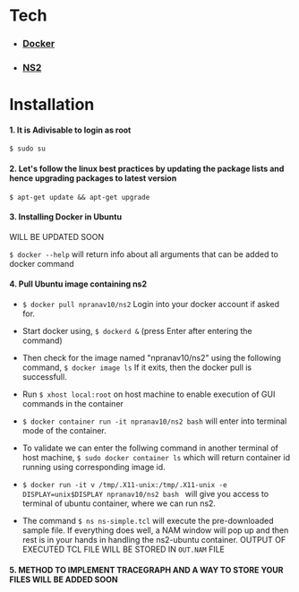 
# Tech

* ### [Docker](https://docs.docker.com/)
* ### [NS2](http://nsnam.sourceforge.net/wiki/index.php/Main_Page)

# Installation 

#### 1. It is Adivisable to login as root
   `$ sudo su`

#### 2. Let's follow the linux best practices by updating the package lists and hence upgrading packages to latest version

`$ apt-get update && apt-get upgrade`

#### 3. Installing Docker in Ubuntu

WILL BE UPDATED SOON

`$ docker --help`     will return info about all arguments that can be added to docker command
#### 4. Pull Ubuntu image containing ns2

 *   `$ docker pull npranav10/ns2`
    Login into your docker account if asked for.
    
 *   Start docker using, 
    `$ dockerd &`
    (press Enter after entering the command)
    
 *   Then check for the image named "npranav10/ns2" using the following command,
    `$ docker image ls`
    If it exits, then the docker pull is successfull.
*   Run `$ xhost local:root` on host machine to enable execution of GUI commands in the container
*    `$ docker container run -it npranav10/ns2 bash` will enter into terminal mode of the container.
*    To validate we can enter the follwing command in another terminal of host machine,
     `$ sudo docker container ls` which will return container id running using corresponding image id.
*   `$ docker run -it v /tmp/.X11-unix:/tmp/.X11-unix -e DISPLAY=unix$DISPLAY npranav10/ns2 bash `
    will give you access to terminal of ubuntu container, where we can run ns2.
*   The command `$ ns ns-simple.tcl` will execute the pre-downloaded sample file. If everything does well, a NAM window will pop up and then rest is in your hands in handling the ns2-ubuntu container. OUTPUT OF EXECUTED TCL FILE WILL BE STORED IN `OUT.NAM` FILE
#### 5. METHOD TO IMPLEMENT TRACEGRAPH AND A WAY TO STORE YOUR FILES WILL BE ADDED SOON

    
    
